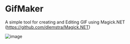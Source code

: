 # GifMaker
A simple tool for creating and Editing GIF using Magick.NET (https://github.com/dlemstra/Magick.NET)

![image](https://user-images.githubusercontent.com/40364978/170671464-23bc1e72-c9c4-4161-9384-f85baf108992.png)

